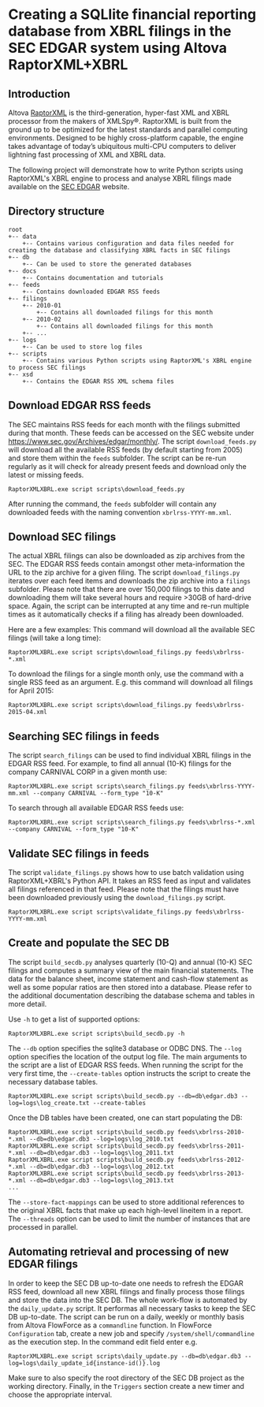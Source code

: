 Creating a SQLlite financial reporting database from XBRL filings in the SEC EDGAR system using Altova RaptorXML+XBRL
=====================================================================================================================

Introduction
------------

Altova [RaptorXML](http://www.altova.com/raptorxml.html) is the third-generation, hyper-fast XML and XBRL processor from the makers of XMLSpy®. RaptorXML is built from the ground up to be optimized for the latest standards and parallel computing environments. Designed to be highly cross-platform capable, the engine takes advantage of today’s ubiquitous multi-CPU computers to deliver lightning fast processing of XML and XBRL data.

The following project will demonstrate how to write Python scripts using RaptorXML's XBRL engine to process and analyse XBRL filings made available on the [SEC EDGAR](http://www.sec.gov/edgar.shtml) website.

Directory structure
-------------------
```
root
+-- data
    +-- Contains various configuration and data files needed for creating the database and classifying XBRL facts in SEC filings
+-- db
    +-- Can be used to store the generated databases
+-- docs
    +-- Contains documentation and tutorials
+-- feeds
    +-- Contains downloaded EDGAR RSS feeds
+-- filings
    +-- 2010-01
        +-- Contains all downloaded filings for this month
    +-- 2010-02
        +-- Contains all downloaded filings for this month
	+-- ...
+-- logs
    +-- Can be used to store log files
+-- scripts
    +-- Contains various Python scripts using RaptorXML's XBRL engine to process SEC filings
+-- xsd
    +-- Contains the EDGAR RSS XML schema files
```
Download EDGAR RSS feeds
------------------------

The SEC maintains RSS feeds for each month with the filings submitted during that month. These feeds can be accessed on the SEC website under https://www.sec.gov/Archives/edgar/monthly/.
The script `download_feeds.py` will download all the available RSS feeds (by default starting from 2005) and store them within the `feeds` subfolder.
The script can be re-run regularly as it will check for already present feeds and download only the latest or missing feeds.

	RaptorXMLXBRL.exe script scripts\download_feeds.py

After running the command, the `feeds` subfolder will contain any downloaded feeds with the naming convention `xbrlrss-YYYY-mm.xml`.

Download SEC filings
--------------------

The actual XBRL filings can also be downloaded as zip archives from the SEC. The EDGAR RSS feeds contain amongst other meta-information the URL to the zip archive for a given filing. The script `download_filings.py` iterates over each feed items and downloads the zip archive into a `filings` subfolder. Please note that there are over 150,000 filings to this date and downloading them will take several hours and require >30GB of hard-drive space. Again, the script can be interrupted at any time and re-run multiple times as it automatically checks if a filing has already been downloaded.

Here are a few examples: This command will download all the available SEC filings (will take a long time):

	RaptorXMLXBRL.exe script scripts\download_filings.py feeds\xbrlrss-*.xml

To download the filings for a single month only, use the command with a single RSS feed as an argument. E.g. this command will download all filings for April 2015:

	RaptorXMLXBRL.exe script scripts\download_filings.py feeds\xbrlrss-2015-04.xml

Searching SEC filings in feeds
------------------------------

The script `search_filings` can be used to find individual XBRL filings in the EDGAR RSS feed. For example, to find all annual (10-K) filings for the company CARNIVAL CORP in a given month use:

	RaptorXMLXBRL.exe script scripts\search_filings.py feeds\xbrlrss-YYYY-mm.xml --company CARNIVAL --form_type "10-K"

To search through all available EDGAR RSS feeds use:

	RaptorXMLXBRL.exe script scripts\search_filings.py feeds\xbrlrss-*.xml --company CARNIVAL --form_type "10-K"

Validate SEC filings in feeds
-----------------------------

The script `validate_filings.py` shows how to use batch validation using RaptorXML+XBRL's Python API. It takes an RSS feed as input and validates all filings referenced in that feed. Please note that the filings must have been downloaded previously using the `download_filings.py` script.

	RaptorXMLXBRL.exe script scripts\validate_filings.py feeds\xbrlrss-YYYY-mm.xml

Create and populate the SEC DB
------------------------------

The script `build_secdb.py` analyses quarterly (10-Q) and annual (10-K) SEC filings and computes a summary view of the main financial statements. The data for the balance sheet, income statement and cash-flow statement as well as some popular ratios are then stored into a database. Please refer to the additional documentation describing the database schema and tables in more detail.

Use `-h` to get a list of supported options:

	RaptorXMLXBRL.exe script scripts\build_secdb.py -h

The `--db` option specifies the sqlite3 database or ODBC DNS. The `--log` option specifies the location of the output log file. The main arguments to the script are a list of EDGAR RSS feeds. When running the script for the very first time, the `--create-tables` option instructs the script to create the necessary database tables.

	RaptorXMLXBRL.exe script scripts\build_secdb.py --db=db\edgar.db3 --log=logs\log_create.txt --create-tables

Once the DB tables have been created, one can start populating the DB:

	RaptorXMLXBRL.exe script scripts\build_secdb.py feeds\xbrlrss-2010-*.xml --db=db\edgar.db3 --log=logs\log_2010.txt
	RaptorXMLXBRL.exe script scripts\build_secdb.py feeds\xbrlrss-2011-*.xml --db=db\edgar.db3 --log=logs\log_2011.txt
	RaptorXMLXBRL.exe script scripts\build_secdb.py feeds\xbrlrss-2012-*.xml --db=db\edgar.db3 --log=logs\log_2012.txt
	RaptorXMLXBRL.exe script scripts\build_secdb.py feeds\xbrlrss-2013-*.xml --db=db\edgar.db3 --log=logs\log_2013.txt
	...

The `--store-fact-mappings` can be used to store additional references to the original XBRL facts that make up each high-level lineitem in a report. The `--threads` option can be used to limit the number of instances that are processed in parallel.

Automating retrieval and processing of new EDGAR filings
--------------------------------------------------------

In order to keep the SEC DB up-to-date one needs to refresh the EDGAR RSS feed, download all new XBRL filings and finally process those filings and store the data into the SEC DB. The whole work-flow is automated by the `daily_update.py` script. It performas all necessary tasks to keep the SEC DB up-to-date. The script can be run on a daily, weekly or monthly basis from Altova FlowForce as a `commandline` function. In FlowForce `Configuration` tab, create a new job and specify `/system/shell/commandline` as the execution step. In the command edit field enter e.g.

	RaptorXMLXBRL.exe script scripts\daily_update.py --db=db\edgar.db3 --log=logs\daily_update_id{instance-id()}.log

Make sure to also specify the root directory of the SEC DB project as the working directory. Finally, in the `Triggers` section create a new timer and choose the appropriate interval.
